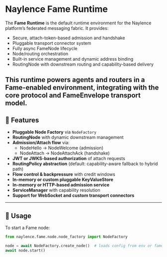 # Naylence Fame Runtime

The **Fame Runtime** is the default runtime environment for the Naylence platform’s federated messaging fabric. It provides:

- Secure, attach-token-based admission and handshake
- Pluggable transport connector system
- Fully async FameNode lifecycle
- Node/routing orchestration
- Built-in service management and dynamic address binding
- RoutingNode with downstream routing and capability-based delivery

This runtime powers agents and routers in a Fame-enabled environment, integrating with the core protocol and FameEnvelope transport model.
---

## 🔧 Features

- **Pluggable Node Factory** via `NodeFactory`
- **RoutingNode** with dynamic downstream management
- **Admission/Attach flow** via:
  - NodeHello → NodeWelcome (admission)
  - NodeAttach → NodeAttachAck (handshake)
- **JWT or JWKS-based authorization** of attach requests
- **RoutingPolicy abstraction** (default: capability-aware fallback to hybrid path)
- **Flow control & backpressure** with credit windows
- **In-memory or custom pluggable KeyValueStore**
- **In-memory or HTTP-based admission service**
- **ServiceManager** with capability resolution
- **Support for WebSocket and custom transport connectors**

---

## 🧰 Usage

To start a Fame node:

```python
from naylence.fame.node.node_factory import NodeFactory

node = await NodeFactory.create_node()  # loads config from env or fame-config.yaml
await node.start()
